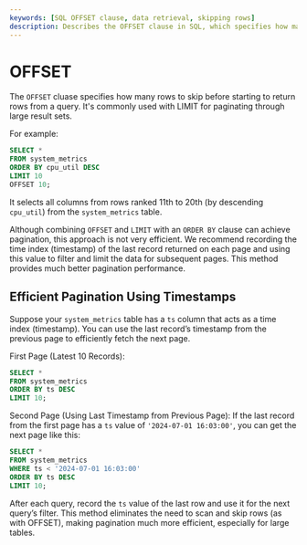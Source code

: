 ```yaml
---
keywords: [SQL OFFSET clause, data retrieval, skipping rows]
description: Describes the OFFSET clause in SQL, which specifies how many rows to skip before starting to return rows from a query.
---
```


# OFFSET

The `OFFSET` cluase specifies how many rows to skip before starting to return rows from a query. It's commonly used with LIMIT for paginating through large result sets.

For example:
```sql
SELECT *
FROM system_metrics
ORDER BY cpu_util DESC
LIMIT 10
OFFSET 10;
```

It selects all columns from rows ranked 11th to 20th (by descending `cpu_util`)  from the `system_metrics` table.

Although combining `OFFSET` and `LIMIT` with an `ORDER BY` clause can achieve pagination, this approach is not very efficient. We recommend recording the time index (timestamp) of the last record returned on each page and using this value to filter and limit the data for subsequent pages. This method provides much better pagination performance.

## Efficient Pagination Using Timestamps
Suppose your `system_metrics` table has a `ts` column that acts as a time index (timestamp). You can use the last record’s timestamp from the previous page to efficiently fetch the next page.

First Page (Latest 10 Records):
```sql
SELECT *
FROM system_metrics
ORDER BY ts DESC
LIMIT 10;
```

Second Page (Using Last Timestamp from Previous Page): If the last record from the first page has a `ts` value of `'2024-07-01 16:03:00'`, you can get the next page like this:

```sql
SELECT *
FROM system_metrics
WHERE ts < '2024-07-01 16:03:00'
ORDER BY ts DESC
LIMIT 10;
```

After each query, record the `ts` value of the last row and use it for the next query’s filter.
This method eliminates the need to scan and skip rows (as with OFFSET), making pagination much more efficient, especially for large tables.
